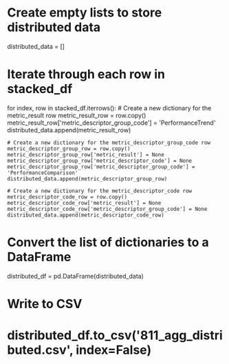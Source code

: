 # Create empty lists to store distributed data
distributed_data = []

# Iterate through each row in stacked_df
for index, row in stacked_df.iterrows():
    # Create a new dictionary for the metric_result row
    metric_result_row = row.copy()
    metric_result_row['metric_descriptor_group_code'] = 'PerformanceTrend'
    distributed_data.append(metric_result_row)
    
    # Create a new dictionary for the metric_descriptor_group_code row
    metric_descriptor_group_row = row.copy()
    metric_descriptor_group_row['metric_result'] = None
    metric_descriptor_group_row['metric_descriptor_code'] = None
    metric_descriptor_group_row['metric_descriptor_group_code'] = 'PerformanceComparison'
    distributed_data.append(metric_descriptor_group_row)
    
    # Create a new dictionary for the metric_descriptor_code row
    metric_descriptor_code_row = row.copy()
    metric_descriptor_code_row['metric_result'] = None
    metric_descriptor_code_row['metric_descriptor_group_code'] = None
    distributed_data.append(metric_descriptor_code_row)

# Convert the list of dictionaries to a DataFrame
distributed_df = pd.DataFrame(distributed_data)

# Write to CSV
# distributed_df.to_csv('811_agg_distributed.csv', index=False)
